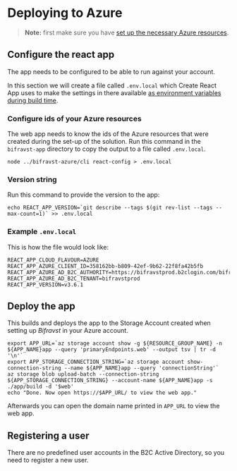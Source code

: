 # Deploying to Azure

> **Note:** first make sure you have
> [set up the necessary Azure resources](../azure/GettingStarted.md).

## Configure the react app

The app needs to be configured to be able to run against your account.

In this section we will create a file called `.env.local` which Create React App
uses to make the settings in there available
[as environment variables during build time](https://facebook.github.io/create-react-app/docs/adding-custom-environment-variables).

### Configure ids of your Azure resources

The web app needs to know the ids of the Azure resources that were created
during the set-up of the solution. Run this command in the `bifravst-app`
directory to copy the output to a file called `.env.local`.

    node ../bifravst-azure/cli react-config > .env.local

### Version string

Run this command to provide the version to the app:

    echo REACT_APP_VERSION=`git describe --tags $(git rev-list --tags --max-count=1)` >> .env.local

### Example `.env.local`

This is how the file would look like:

    REACT_APP_CLOUD_FLAVOUR=AZURE
    REACT_APP_AZURE_CLIENT_ID=358162bb-b809-42ef-9b62-22f8fa42b5fb
    REACT_APP_AZURE_AD_B2C_AUTHORITY=https://bifravstprod.b2clogin.com/bifravstprod.onmicrosoft.com/B2C_1_signup_signin
    REACT_APP_AZURE_AD_B2C_TENANT=bifravstprod
    REACT_APP_VERSION=v3.6.1

## Deploy the app

This builds and deploys the app to the Storage Account created when setting up
_Bifravst_ in your Azure account.

    export APP_URL=`az storage account show -g ${RESOURCE_GROUP_NAME} -n ${APP_NAME}app --query 'primaryEndpoints.web' --output tsv | tr -d '\n'`
    export APP_STORAGE_CONNECTION_STRING=`az storage account show-connection-string --name ${APP_NAME}app --query 'connectionString'`
    az storage blob upload-batch --connection-string ${APP_STORAGE_CONNECTION_STRING} --account-name ${APP_NAME}app -s ./app/build -d '$web'
    echo "Done. Now open https://$APP_URL/ to view the web app."

Afterwards you can open the domain name printed in `APP_URL` to view the web
app.

## Registering a user

There are no predefined user accounts in the B2C Active Directory, so you need
to register a new user.
